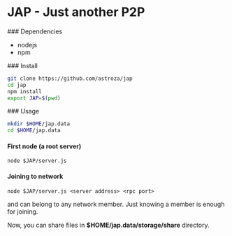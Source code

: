 JAP - Just another P2P
=======
### Dependencies
* nodejs
* npm

### Install
```bash
git clone https://github.com/astroza/jap
cd jap
npm install
export JAP=$(pwd)
```
### Usage
```bash
mkdir $HOME/jap.data
cd $HOME/jap.data
```
#### First node (a root server)
```
node $JAP/server.js
```
#### Joining to network
```
node $JAP/server.js <server address> <rpc port>
```
**<server address>** and **<rpc port>** can belong to any network member. Just knowing a member is enough for joining.

Now, you can share files in **$HOME/jap.data/storage/share** directory.
